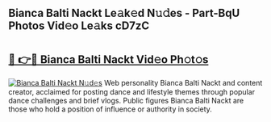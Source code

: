 ## Bianca Balti Nackt Le𝚊k𝚎d N𝚞𝚍es - Part-BqU Photos Vid𝚎o Le𝚊ks cD7zC

# <h2><a href="http://fb9lrif.evod.top/?m=Bianca+Balti+Nackt">🔗 👉🔴 Bianca Balti Nackt Vid𝚎o Ph𝚘t𝚘s</a></h2>

[![Bianca Balti Nackt N𝚞d𝚎s](https://i.imgur.com/8V9OHl7.gif)](http://fb9lrif.evod.top/?m=Bianca+Balti+Nackt)
Web personality Bianca Balti Nackt and content creator, acclaimed for posting dance and lifestyle themes through popular dance challenges and brief vlogs. Public figures Bianca Balti Nackt are those who hold a position of influence or authority in society. 
